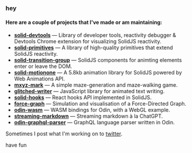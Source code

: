 ### hey

#### Here are a couple of projects that I've made or am maintaining:

- **[solid-devtools](https://github.com/thetarnav/solid-devtools)** — Library of developer tools, reactivity debugger & Devtools Chrome extension for visualizing SolidJS reactivity.
- **[solid-primitives](https://primitives.solidjs.community)** — A library of high-quality primitives that extend SolidJS reactivity.
- **[solid-transition-group](https://github.com/solidjs-community/solid-transition-group)** — SolidJS components for animting elements enter or leave the DOM.
- **[solid-motionone](https://github.com/solidjs-community/solid-motionone)** — A 5.8kb animation library for SolidJS powered by Web Animations API.
- **[mxyz-mark](https://github.com/thetarnav/mxyz-mark)** — A simple maze-generation and maze-walking game.
- **[glitched-writer](https://github.com/thetarnav/glitched-writer)** — JavaScript library for animated text writing.
- **[solid-hooks](https://github.com/thetarnav/solid-hooks)** — React hooks API implemented in SolidJS.
- **[force-graph](https://github.com/thetarnav/nothing-but/tree/main/packages/force-graph)** — Simulation and visualisation of a Force-Directed Graph.
- **[odin-wasm](https://github.com/thetarnav/odin-wasm)** — WASM bindings for Odin, with a WebGL example.
- **[streaming-markdown](https://github.com/thetarnav/streaming-markdown)** — Streaming markdown à la ChatGPT.
- **[odin-graphql-parser](https://github.com/thetarnav/odin-graphql-parser)** — GraphQL language parser written in Odin.

Sometimes I post what I'm working on to [twitter](https://twitter.com/thetarnav).

have fun
